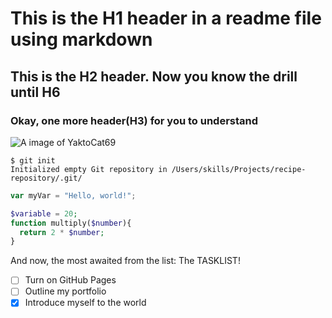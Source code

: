 # This is the H1 header in a readme file using markdown

## This is the H2 header. Now you know the drill until H6

### Okay, one more header(H3) for you to understand

![A image of YaktoCat69](https://octodex.github.com/images/yaktocat.png)

```
$ git init
Initialized empty Git repository in /Users/skills/Projects/recipe-repository/.git/
```

``` javascript
var myVar = "Hello, world!";
```

```php
$variable = 20;
function multiply($number){
  return 2 * $number;
}
```


And now, the most awaited from the list: The TASKLIST!

- [ ] Turn on GitHub Pages
- [ ] Outline my portfolio
- [x] Introduce myself to the world
